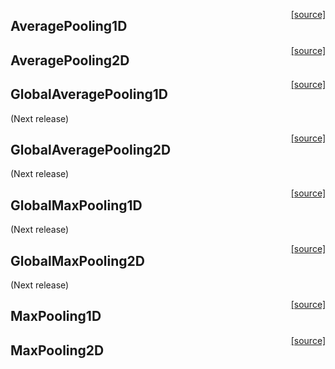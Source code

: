 <span style="float:right;">[[source]](https://github.com/adamtiger/NNSharp/blob/master/NNSharp/Kernels/CPUKernels/AvgPool1DKernel.cs#L12)</span>
## AveragePooling1D

<span style="float:right;">[[source]](https://github.com/adamtiger/NNSharp/blob/master/NNSharp/Kernels/CPUKernels/AvgPool2DKernel.cs#L12)</span>
## AveragePooling2D

<span style="float:right;">[[source]](https://github.com/adamtiger/NNSharp/blob/master/NNSharp/Kernels/CPUKernels/GlobalAvgPool1DKernel.cs#L12)</span>
## GlobalAveragePooling1D
(Next release)

<span style="float:right;">[[source]](https://github.com/adamtiger/NNSharp/blob/master/NNSharp/Kernels/CPUKernels/GlobalAvgPool2DKernel.cs#L12)</span>
## GlobalAveragePooling2D
(Next release)

<span style="float:right;">[[source]](https://github.com/adamtiger/NNSharp/blob/master/NNSharp/Kernels/CPUKernels/GlobalMaxPool1DKernel.cs#L12)</span>
## GlobalMaxPooling1D
(Next release)

<span style="float:right;">[[source]](https://github.com/adamtiger/NNSharp/blob/master/NNSharp/Kernels/CPUKernels/GlobalMaxPool2DKernel.cs#L12)</span>
## GlobalMaxPooling2D
(Next release)

<span style="float:right;">[[source]](https://github.com/adamtiger/NNSharp/blob/master/NNSharp/Kernels/CPUKernels/MaxPool1DKernel.cs#L12)</span>
## MaxPooling1D

<span style="float:right;">[[source]](https://github.com/adamtiger/NNSharp/blob/master/NNSharp/Kernels/CPUKernels/MaxPool2DKernel.cs#L12)</span>
## MaxPooling2D

